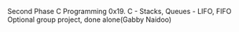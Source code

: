 Second Phase C Programming
0x19. C - Stacks, Queues - LIFO, FIFO
Optional group project, done alone(Gabby Naidoo)
